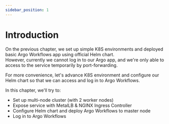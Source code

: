 ```yaml
---
sidebar_position: 1
---
```


# Introduction

On the previous chapter, we set up simple K8S environments and deployed basic Argo Workflows app using official Helm chart.  
However, currently we cannot log in to our Argo app, and we're only able to access to the service temporarily by port-forwarding.

For more convenience, let's advance K8S environment and configure our Helm chart so that we can access and log in to Argo Workflows.

In this chapter, we'll try to:

- Set up multi-node cluster (with 2 worker nodes)
- Expose service with MetalLB & NGINX Ingress Controller
- Configure Helm chart and deploy Argo Workflows to master node
- Log in to Argo Workflows

<!--Re-edited on 240119-->
